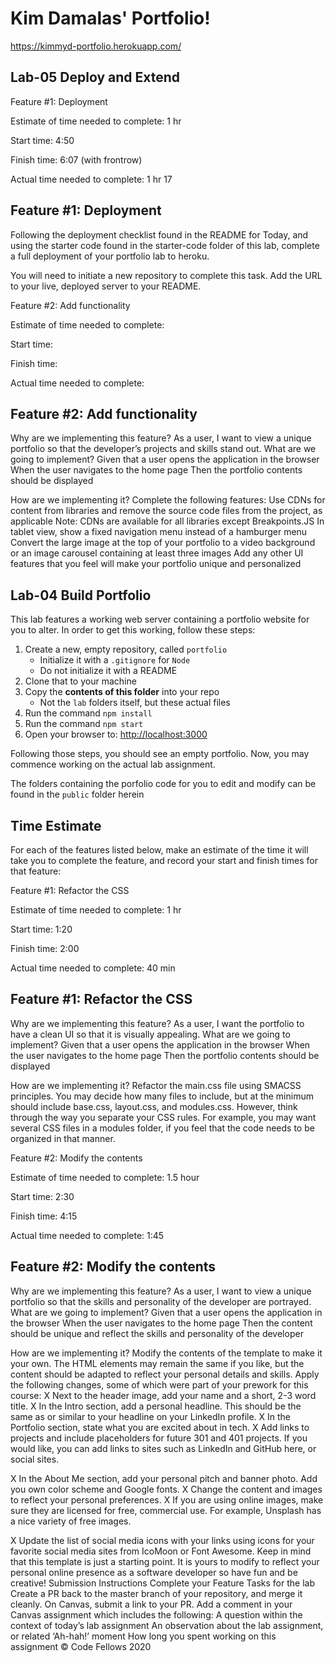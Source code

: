 # Kim Damalas' Portfolio!

https://kimmyd-portfolio.herokuapp.com/

## Lab-05 Deploy and Extend

Feature #1: Deployment

Estimate of time needed to complete: 1 hr

Start time: 4:50

Finish time: 6:07 (with frontrow)

Actual time needed to complete: 1 hr 17

## Feature #1: Deployment
Following the deployment checklist found in the README for Today, and using the starter code found in the starter-code folder of this lab, complete a full deployment of your portfolio lab to heroku.

You will need to initiate a new repository to complete this task.
Add the URL to your live, deployed server to your README.

Feature #2: Add functionality

Estimate of time needed to complete: 

Start time: 

Finish time: 

Actual time needed to complete: 

## Feature #2: Add functionality
Why are we implementing this feature?
As a user, I want to view a unique portfolio so that the developer’s projects and skills stand out.
What are we going to implement?
Given that a user opens the application in the browser
When the user navigates to the home page
Then the portfolio contents should be displayed

How are we implementing it?
Complete the following features:
Use CDNs for content from libraries and remove the source code files from the project, as applicable
Note: CDNs are available for all libraries except Breakpoints.JS
In tablet view, show a fixed navigation menu instead of a hamburger menu
Convert the large image at the top of your portfolio to a video background or an image carousel containing at least three images
Add any other UI features that you feel will make your portfolio unique and personalized


## Lab-04 Build Portfolio
This lab features a working web server containing a portfolio website for you to alter.  In order to get this working, follow these steps:

1. Create a new, empty repository, called `portfolio`
   - Initialize it with a `.gitignore` for `Node`
   - Do not initialize it with a README
1. Clone that to your machine
1. Copy the **contents of this folder** into your repo
   - Not the `lab` folders itself, but these actual files
1. Run the command `npm install`
1. Run the command `npm start`
1. Open your browser to: <http://localhost:3000>

Following those steps, you should see an empty portfolio. Now, you may commence working on the actual lab assignment.

The folders containing the porfolio code for you to edit and modify can be found in the `public` folder herein


## Time Estimate
For each of the features listed below, make an estimate of the time it will take you to complete the feature, and record your start and finish times for that feature:

Feature #1: Refactor the CSS

Estimate of time needed to complete: 1 hr

Start time: 1:20

Finish time: 2:00

Actual time needed to complete: 40 min

## Feature #1: Refactor the CSS
Why are we implementing this feature?
As a user, I want the portfolio to have a clean UI so that it is visually appealing.
What are we going to implement?
Given that a user opens the application in the browser
When the user navigates to the home page
Then the portfolio contents should be displayed

How are we implementing it?
Refactor the main.css file using SMACSS principles.
You may decide how many files to include, but at the minimum should include base.css, layout.css, and modules.css. However, think through the way you separate your CSS rules. For example, you may want several CSS files in a modules folder, if you feel that the code needs to be organized in that manner.

Feature #2: Modify the contents

Estimate of time needed to complete: 1.5 hour

Start time: 2:30

Finish time: 4:15

Actual time needed to complete: 1:45

## Feature #2: Modify the contents
Why are we implementing this feature?
As a user, I want to view a unique portfolio so that the skills and personality of the developer are portrayed.
What are we going to implement?
Given that a user opens the application in the browser
When the user navigates to the home page
Then the content should be unique and reflect the skills and personality of the developer

How are we implementing it?
Modify the contents of the template to make it your own. The HTML elements may remain the same if you like, but the content should be adapted to reflect your personal details and skills.
Apply the following changes, some of which were part of your prework for this course:
X Next to the header image, add your name and a short, 2-3 word title.
X In the Intro section, add a personal headline. This should be the same as or similar to your headline on your LinkedIn profile.
X In the Portfolio section, state what you are excited about in tech. 
X Add links to projects and include placeholders for future 301 and 401 projects. If you would like, you can add links to sites such as LinkedIn and GitHub here, or social sites.

X In the About Me section, add your personal pitch and banner photo.
Add you own color scheme and Google fonts.
X Change the content and images to reflect your personal preferences. 
X If you are using online images, make sure they are licensed for free, commercial use. For example, Unsplash has a nice variety of free images.

X Update the list of social media icons with your links using icons for your favorite social media sites from IcoMoon or Font Awesome.
Keep in mind that this template is just a starting point. It is yours to modify to reflect your personal online presence as a software developer so have fun and be creative!
Submission Instructions
Complete your Feature Tasks for the lab
Create a PR back to the master branch of your repository, and merge it cleanly.
On Canvas, submit a link to your PR. Add a comment in your Canvas assignment which includes the following:
A question within the context of today’s lab assignment
An observation about the lab assignment, or related ‘Ah-hah!’ moment
How long you spent working on this assignment
© Code Fellows 2020